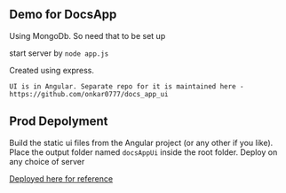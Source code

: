 ## Demo for DocsApp
Using MongoDb. So need that to be set up

start server by `node app.js`

Created using express. 

`UI is in Angular. Separate repo for it is maintained here - https://github.com/onkar0777/docs_app_ui`

## Prod Depolyment
Build the static ui files from the Angular project (or any other if you like). Place the output folder named `docsAppUi` inside the root folder. Deploy on any choice of server

[Deployed here for reference](http://docsapp.classroomapp.in)
